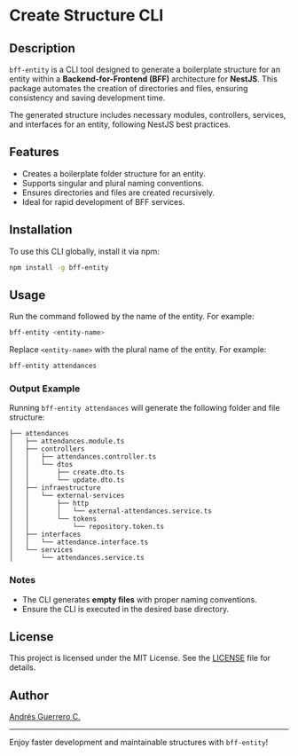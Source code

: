 
# Create Structure CLI

## Description

`bff-entity` is a CLI tool designed to generate a boilerplate structure for an entity within a **Backend-for-Frontend (BFF)** architecture for **NestJS**. This package automates the creation of directories and files, ensuring consistency and saving development time.

The generated structure includes necessary modules, controllers, services, and interfaces for an entity, following NestJS best practices.

## Features

- Creates a boilerplate folder structure for an entity.
- Supports singular and plural naming conventions.
- Ensures directories and files are created recursively.
- Ideal for rapid development of BFF services.

## Installation

To use this CLI globally, install it via npm:

```bash
npm install -g bff-entity
```

## Usage

Run the command followed by the name of the entity. For example:

```bash
bff-entity <entity-name>
```

Replace `<entity-name>` with the plural name of the entity. For example:

```bash
bff-entity attendances
```

### Output Example

Running `bff-entity attendances` will generate the following folder and file structure:

```
├── attendances
│   ├── attendances.module.ts
│   ├── controllers
│   │   ├── attendances.controller.ts
│   │   └── dtos
│   │       ├── create.dto.ts
│   │       └── update.dto.ts
│   ├── infraestructure
│   │   └── external-services
│   │       ├── http
│   │       │   └── external-attendances.service.ts
│   │       └── tokens
│   │           └── repository.token.ts
│   ├── interfaces
│   │   └── attendance.interface.ts
│   └── services
│       └── attendances.service.ts
```

### Notes

- The CLI generates **empty files** with proper naming conventions.
- Ensure the CLI is executed in the desired base directory.

## License

This project is licensed under the MIT License. See the [LICENSE](LICENSE) file for details.

## Author

[Andrés Guerrero C.](https://github.com/Andywarrior07)

---

Enjoy faster development and maintainable structures with `bff-entity`!
